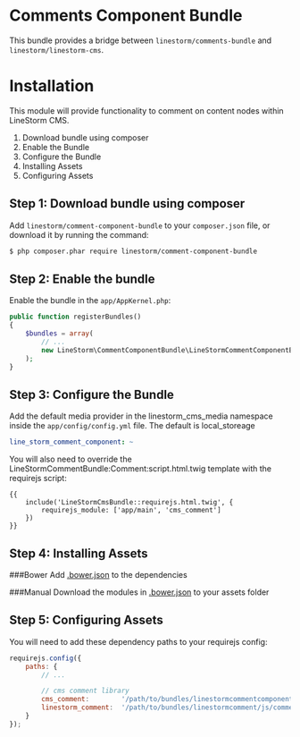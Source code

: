 Comments Component Bundle
=========================

This bundle provides a bridge between `linestorm/comments-bundle` and `linestorm/linestorm-cms`.


Installation
============
This module will provide functionality to comment on content nodes within LineStorm CMS.

1. Download bundle using composer
2. Enable the Bundle
3. Configure the Bundle
4. Installing Assets
5. Configuring Assets

Step 1: Download bundle using composer
--------------------------------------

Add `linestorm/comment-component-bundle` to your `composer.json` file, or download it by running the command:

```bash
$ php composer.phar require linestorm/comment-component-bundle
```

Step 2: Enable the bundle
-------------------------

Enable the bundle in the `app/AppKernel.php`:

```php
public function registerBundles()
{
    $bundles = array(
        // ...
        new LineStorm\CommentComponentBundle\LineStormCommentComponentBundle(),
    );
}
```

Step 3: Configure the Bundle
----------------------------

Add the default media provider in the linestorm_cms_media namespace inside the `app/config/config.yml` file. The default
is local_storeage

```yml
line_storm_comment_component: ~
```

You will also need to override the LineStormCommentBundle:Comment:script.html.twig template with the requirejs script:
```twig
{{
    include('LineStormCmsBundle::requirejs.html.twig', {
        requirejs_module: ['app/main', 'cms_comment']
    })
}}
```

Step 4: Installing Assets
-------------------------

###Bower
Add [.bower.json](.bower.json) to the dependencies

###Manual
Download the modules in [.bower.json](.bower.json) to your assets folder



Step 5: Configuring Assets
-------------------------

You will need to add these dependency paths to your requirejs config:

```js
requirejs.config({
    paths: {
        // ...

        // cms comment library
        cms_comment:        '/path/to/bundles/linestormcommentcomponent/js/comment',
        linestorm_comment:  '/path/to/bundles/linestormcomment/js/comment',
    }
});
```
